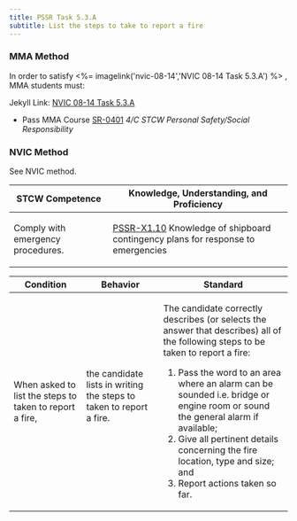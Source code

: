 ```yaml
---
title: PSSR Task 5.3.A 
subtitle: List the steps to take to report a fire
---
```



### MMA Method

In order to satisfy <%= imagelink('nvic-08-14','NVIC 08-14  Task  5.3.A') %> , MMA students must:

Jekyll Link: [NVIC 08-14  Task  5.3.A](/stcw23/assets/images/nvic-08-14.pdf)

* Pass MMA Course  [SR-0401](SR-0401) *4/C STCW Personal Safety/Social Responsibility*


### NVIC Method

<a onclick="togglevisibility('nvic_methods')" >See NVIC method.</a>

<div id='nvic_methods' class='hide'>

<table>
<thead>
<tr>
<th class='forty'> STCW Competence </th>
<th class='sixty'> Knowledge, Understanding, and Proficiency </th>
</tr>
</thead>




<tbody>
<tr><td markdown='1'>

Comply with emergency procedures.

</td><td markdown='1'>

[PSSR-X1.10](../../tables/614.html#PSSR-X1.10) Knowledge of shipboard contingency plans for response to emergencies

</td></tr>


</tbody>
</table>


<table>
<thead>
<tr><th class='twenty'>  Condition </th><th class='twenty'> Behavior </th><th  class='sixty'>Standard </th></tr>
</thead>
<tbody >



<tr><td markdown='1'>

When asked to list the steps to taken to report a fire,

</td><td markdown='1'>

the candidate lists in writing the steps to taken to report a fire.

<br>

<div class="tooltip">
<span class="tooltiptext">
</span>
</div>


</td><td markdown='1'>

The candidate correctly describes (or selects the answer that describes) all of the following steps to be taken to report a fire:
 
1.  Pass the word to an area where an alarm can be sounded i.e. bridge or engine room or sound the general alarm if available; 
2.  Give all pertinent details concerning the fire location, type and size; and 
3.  Report actions taken so far.

</td></tr>
</tbody>
</table>
</div>
